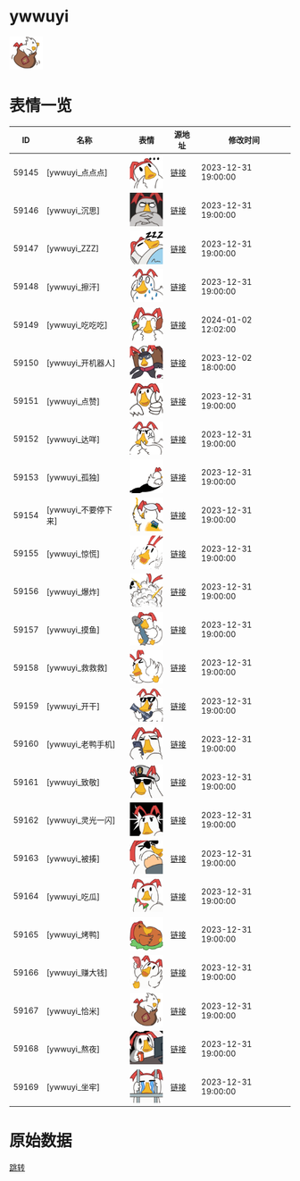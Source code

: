 # ywwuyi

<img src="./cover.png" height="60" alt="cover" />

# 表情一览

|ID|名称|表情|源地址|修改时间|
|----|----|----|----|----|
|59145|[ywwuyi_点点点]|<img src="./pic/059145_%5Bywwuyi_点点点%5D.png" height="60" alt="点点点"/>|[链接](https://i0.hdslb.com/bfs/garb/451f722dbcb913949466914af3bd3238c51d3f48.png)|2023-12-31 19:00:00|
|59146|[ywwuyi_沉思]|<img src="./pic/059146_%5Bywwuyi_沉思%5D.png" height="60" alt="沉思"/>|[链接](https://i0.hdslb.com/bfs/garb/56863bf1fdd0a6a173620ab5f7cc0a48d36a2803.png)|2023-12-31 19:00:00|
|59147|[ywwuyi_ZZZ]|<img src="./pic/059147_%5Bywwuyi_ZZZ%5D.png" height="60" alt="ZZZ"/>|[链接](https://i0.hdslb.com/bfs/garb/77f31191d949131881b9d50ad39d78ae14187ce6.png)|2023-12-31 19:00:00|
|59148|[ywwuyi_擦汗]|<img src="./pic/059148_%5Bywwuyi_擦汗%5D.png" height="60" alt="擦汗"/>|[链接](https://i0.hdslb.com/bfs/garb/323c2dbae4498c599d1b43b8b9dc0c3ce42cda62.png)|2023-12-31 19:00:00|
|59149|[ywwuyi_吃吃吃]|<img src="./pic/059149_%5Bywwuyi_吃吃吃%5D.png" height="60" alt="吃吃吃"/>|[链接](https://i0.hdslb.com/bfs/garb/2462b587faffe4878d7c1fdd7641a4ed2ea86290.png)|2024-01-02 12:02:00|
|59150|[ywwuyi_开机器人]|<img src="./pic/059150_%5Bywwuyi_开机器人%5D.png" height="60" alt="开机器人"/>|[链接](https://i0.hdslb.com/bfs/garb/0baf9570bfe89094df3169633dba24e32ecf5b81.png)|2023-12-02 18:00:00|
|59151|[ywwuyi_点赞]|<img src="./pic/059151_%5Bywwuyi_点赞%5D.png" height="60" alt="点赞"/>|[链接](https://i0.hdslb.com/bfs/garb/77496ac4bea5ca43235762e17c56198e5475f6d7.png)|2023-12-31 19:00:00|
|59152|[ywwuyi_达咩]|<img src="./pic/059152_%5Bywwuyi_达咩%5D.png" height="60" alt="达咩"/>|[链接](https://i0.hdslb.com/bfs/garb/1a45ba12905d59e36baf512fcdd2c0695c558836.png)|2023-12-31 19:00:00|
|59153|[ywwuyi_孤独]|<img src="./pic/059153_%5Bywwuyi_孤独%5D.png" height="60" alt="孤独"/>|[链接](https://i0.hdslb.com/bfs/garb/94e9a131f405b1817142e7f92695ed54ab53c252.png)|2023-12-31 19:00:00|
|59154|[ywwuyi_不要停下来]|<img src="./pic/059154_%5Bywwuyi_不要停下来%5D.png" height="60" alt="不要停下来"/>|[链接](https://i0.hdslb.com/bfs/garb/d7ab1b8ab97c1ac8cb1cd1e2bba6d75807217632.png)|2023-12-31 19:00:00|
|59155|[ywwuyi_惊慌]|<img src="./pic/059155_%5Bywwuyi_惊慌%5D.png" height="60" alt="惊慌"/>|[链接](https://i0.hdslb.com/bfs/garb/a55f71172c4806d42815d3393cf3dd9de050d458.png)|2023-12-31 19:00:00|
|59156|[ywwuyi_爆炸]|<img src="./pic/059156_%5Bywwuyi_爆炸%5D.png" height="60" alt="爆炸"/>|[链接](https://i0.hdslb.com/bfs/garb/6a61b7c8be159fcf3133b7f045b989a9201c628d.png)|2023-12-31 19:00:00|
|59157|[ywwuyi_摸鱼]|<img src="./pic/059157_%5Bywwuyi_摸鱼%5D.png" height="60" alt="摸鱼"/>|[链接](https://i0.hdslb.com/bfs/garb/d9fdbe9d3db3fe9cd7afdd97a77b409a54207031.png)|2023-12-31 19:00:00|
|59158|[ywwuyi_救救救]|<img src="./pic/059158_%5Bywwuyi_救救救%5D.png" height="60" alt="救救救"/>|[链接](https://i0.hdslb.com/bfs/garb/89c176100eb2079a1abe9388052da0f03f7c0648.png)|2023-12-31 19:00:00|
|59159|[ywwuyi_开干]|<img src="./pic/059159_%5Bywwuyi_开干%5D.png" height="60" alt="开干"/>|[链接](https://i0.hdslb.com/bfs/garb/5db783f470641404930c9cfba1e8a227f8f97006.png)|2023-12-31 19:00:00|
|59160|[ywwuyi_老鸭手机]|<img src="./pic/059160_%5Bywwuyi_老鸭手机%5D.png" height="60" alt="老鸭手机"/>|[链接](https://i0.hdslb.com/bfs/garb/dfa95becddccc3a260596c5b50ba5de7a4c5c095.png)|2023-12-31 19:00:00|
|59161|[ywwuyi_致敬]|<img src="./pic/059161_%5Bywwuyi_致敬%5D.png" height="60" alt="致敬"/>|[链接](https://i0.hdslb.com/bfs/garb/eafefeadf285a7e93decd0ba7743a5d3c8c634f5.png)|2023-12-31 19:00:00|
|59162|[ywwuyi_灵光一闪]|<img src="./pic/059162_%5Bywwuyi_灵光一闪%5D.png" height="60" alt="灵光一闪"/>|[链接](https://i0.hdslb.com/bfs/garb/b770c5b11f92e0799c4b87a2ccc6ec8d626fa967.png)|2023-12-31 19:00:00|
|59163|[ywwuyi_被揍]|<img src="./pic/059163_%5Bywwuyi_被揍%5D.png" height="60" alt="被揍"/>|[链接](https://i0.hdslb.com/bfs/garb/db71e8454ff5ed9621ae6a2d74b6c4a2d836dd22.png)|2023-12-31 19:00:00|
|59164|[ywwuyi_吃瓜]|<img src="./pic/059164_%5Bywwuyi_吃瓜%5D.png" height="60" alt="吃瓜"/>|[链接](https://i0.hdslb.com/bfs/garb/20e354533a8b15b43a85533e9d06dc76f8f86a32.png)|2023-12-31 19:00:00|
|59165|[ywwuyi_烤鸭]|<img src="./pic/059165_%5Bywwuyi_烤鸭%5D.png" height="60" alt="烤鸭"/>|[链接](https://i0.hdslb.com/bfs/garb/6d57aecbfc71f4a417a057ac5dc457a5d226490e.png)|2023-12-31 19:00:00|
|59166|[ywwuyi_赚大钱]|<img src="./pic/059166_%5Bywwuyi_赚大钱%5D.png" height="60" alt="赚大钱"/>|[链接](https://i0.hdslb.com/bfs/garb/b1ad54065807177b2a0384d39fb836bbddc71f7f.png)|2023-12-31 19:00:00|
|59167|[ywwuyi_恰米]|<img src="./pic/059167_%5Bywwuyi_恰米%5D.png" height="60" alt="恰米"/>|[链接](https://i0.hdslb.com/bfs/garb/98d3c3f8de6459763640e0a07717f1609a08e0c1.png)|2023-12-31 19:00:00|
|59168|[ywwuyi_熬夜]|<img src="./pic/059168_%5Bywwuyi_熬夜%5D.png" height="60" alt="熬夜"/>|[链接](https://i0.hdslb.com/bfs/garb/721c0f3c2a9931f1425b4e119512cd7ac18734d3.png)|2023-12-31 19:00:00|
|59169|[ywwuyi_坐牢]|<img src="./pic/059169_%5Bywwuyi_坐牢%5D.png" height="60" alt="坐牢"/>|[链接](https://i0.hdslb.com/bfs/garb/bdee5d3766bfbc918d218695120f610f505ba198.png)|2023-12-31 19:00:00|

# 原始数据

[跳转](./raw.json)

